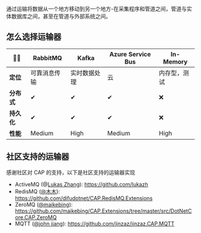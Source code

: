 通过运输将数据从一个地方移动到另一个地方-在采集程序和管道之间，管道与实体数据库之间，甚至在管道与外部系统之间。



## 怎么选择运输器

| 🏳‍🌈         | RabbitMQ     | Kafka        | Azure Service Bus | In-Memory    |
| ---------- | ------------ | ------------ | ----------------- | ------------ |
| **定位**   | 可靠消息传输 | 实时数据处理 | 云                | 内存型，测试 |
| **分布式** | ✔            | ✔            | ✔                 | ❌            |
| **持久化** | ✔            | ✔            | ✔                 | ❌            |
| **性能**   | Medium       | High         | Medium            | High         |



## 社区支持的运输器

感谢社区对 CAP 的支持，以下是社区支持的运输器实现

- ActiveMQ (@[Lukas Zhang](https://github.com/lukazh/Lukaz.CAP.ActiveMQ)): https://github.com/lukazh
- RedisMQ ([@木木](https://github.com/difudotnet)): https://github.com/difudotnet/CAP.RedisMQ.Extensions
- ZeroMQ ([@maikebing](https://github.com/maikebing)): https://github.com/maikebing/CAP.Extensions/tree/master/src/DotNetCore.CAP.ZeroMQ
- MQTT ([@john jiang](https://github.com/jinzaz)): https://github.com/jinzaz/jinzaz.CAP.MQTT